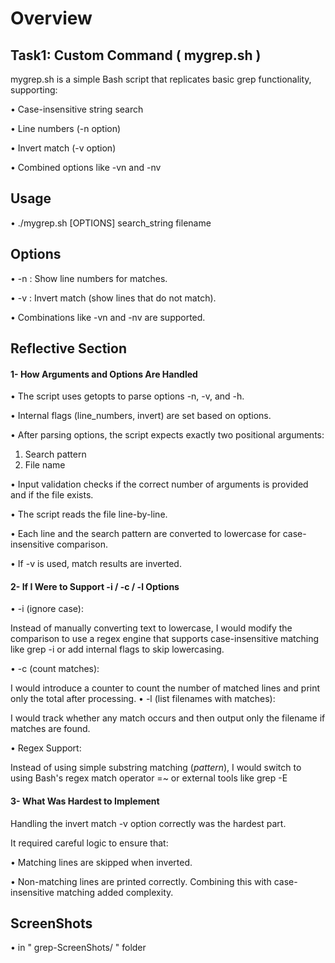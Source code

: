 # Overview

## Task1: Custom Command ( mygrep.sh )

mygrep.sh is a simple Bash script that replicates basic grep functionality, supporting:

•	Case-insensitive string search

•	Line numbers (-n option)

•	Invert match (-v option)

•	Combined options like -vn and -nv

## Usage

 • ./mygrep.sh [OPTIONS] search_string filename


## Options

 •	-n : Show line numbers for matches.
 
 •	-v : Invert match (show lines that do not match).
 
 •	Combinations like -vn and -nv are supported.

 ## Reflective Section

#### 1- How Arguments and Options Are Handled
•	The script uses getopts to parse options -n, -v, and -h.

•	Internal flags (line_numbers, invert) are set based on options.

•	After parsing options, the script expects exactly two positional arguments:
   1.	Search pattern
   2.	File name

•	Input validation checks if the correct number of arguments is provided and if the file exists.

•	The script reads the file line-by-line. 

•	Each line and the search pattern are converted to lowercase for case-insensitive comparison.

•	If -v is used, match results are inverted.

#### 2- If I Were to Support -i / -c / -l Options

•	-i (ignore case):

Instead of manually converting text to lowercase, I would modify the comparison to use a regex engine that supports case-insensitive matching like grep -i or add internal flags to skip lowercasing.

•	-c (count matches):

I would introduce a counter to count the number of matched lines and print only the total after processing.
•	-l (list filenames with matches):

I would track whether any match occurs and then output only the filename if matches are found.

•	Regex Support:

Instead of using simple substring matching (*pattern*), I would switch to using Bash's regex match operator =~ or external tools like grep -E

#### 3- What Was Hardest to Implement

Handling the invert match -v option correctly was the hardest part.

It required careful logic to ensure that:

•	Matching lines are skipped when inverted.

•	Non-matching lines are printed correctly. Combining this with case-insensitive matching added complexity. 

## ScreenShots
• in " grep-ScreenShots/ " folder


